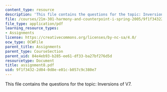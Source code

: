 ```yaml
---
content_type: resource
description: 'This file contains the questions for the topic: Inversions of V7.'
file: /courses/21m-301-harmony-and-counterpoint-i-spring-2005/9f1f34322d040d8ee01cb057c9c380e7_assignment8.pdf
file_type: application/pdf
learning_resource_types:
- Assignments
license: https://creativecommons.org/licenses/by-nc-sa/4.0/
ocw_type: OCWFile
parent_title: Assignments
parent_type: CourseSection
parent_uid: 84e4eb93-b285-ee61-df33-ba27bf276d5d
resourcetype: Document
title: assignment8.pdf
uid: 9f1f3432-2d04-0d8e-e01c-b057c9c380e7
---
```

This file contains the questions for the topic: Inversions of V7.